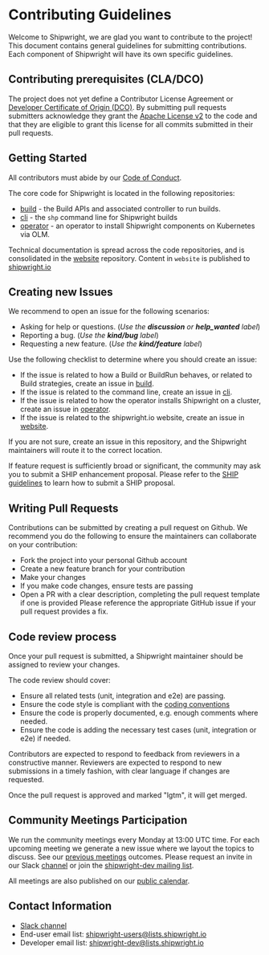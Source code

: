 <!--
Copyright The Shipwright Contributors

SPDX-License-Identifier: Apache-2.0
-->

# Contributing Guidelines

Welcome to Shipwright, we are glad you want to contribute to the project!
This document contains general guidelines for submitting contributions.
Each component of Shipwright will have its own specific guidelines.

## Contributing prerequisites (CLA/DCO)

The project does not yet define a Contributor License Agreement or
[Developer Certificate of Origin (DCO)](https://wiki.linuxfoundation.org/dco).
By submitting pull requests submitters acknowledge they grant the
[Apache License v2](./LICENSE) to the code and that they are eligible to grant this license for all commits submitted in their pull requests.

## Getting Started

All contributors must abide by our [Code of Conduct](/code-of-conduct.md).

The core code for Shipwright is located in the following repositories:

* [build](https://github.com/shipwright-io/build) - the Build APIs and associated controller to run builds.
* [cli](https://github.com/shipwright-io/cli) - the `shp` command line for Shipwright builds
* [operator](https://github.com/shipwright-io/operator) - an operator to install Shipwright components on Kubernetes via OLM.

Technical documentation is spread across the code repositories, and is consolidated in the [website](https://github.com/shipwright-io/website) repository.
Content in `website` is published to [shipwright.io](https://shipwright.io)

## Creating new Issues

We recommend to open an issue for the following scenarios:

- Asking for help or questions. (_Use the **discussion** or **help_wanted** label_)
- Reporting a bug. (_Use the **kind/bug** label_)
- Requesting a new feature. (_Use the **kind/feature** label_)

Use the following checklist to determine where you should create an issue:

- If the issue is related to how a Build or BuildRun behaves, or related to Build strategies, create an issue in [build](https://github.com/shipwright-io/build).
- If the issue is related to the command line, create an issue in [cli](https://github.com/shipwright-io/cli).
- If the issue is related to how the operator installs Shipwright on a cluster, create an issue in [operator](https://github.com/shipwright-io/operator).
- If the issue is related to the shipwright.io website, create an issue in [website](https://github.com/shipwright-io/website).

If you are not sure, create an issue in this repository, and the Shipwright maintainers will route it to the correct location.

If feature request is sufficiently broad or significant, the community may ask you to submit a SHIP enhancement proposal.
Please refer to the [SHIP guidelines](/ships/README.md) to learn how to submit a SHIP proposal.

## Writing Pull Requests

Contributions can be submitted by creating a pull request on Github.
We recommend you do the following to ensure the maintainers can collaborate on your contribution:

- Fork the project into your personal Github account
- Create a new feature branch for your contribution
- Make your changes
- If you make code changes, ensure tests are passing
- Open a PR with a clear description, completing the pull request template if one is provided
  Please reference the appropriate GitHub issue if your pull request provides a fix.

## Code review process

Once your pull request is submitted, a Shipwright maintainer should be assigned to review your changes.

The code review should cover:

- Ensure all related tests (unit, integration and e2e) are passing.
- Ensure the code style is compliant with the [coding conventions](https://github.com/kubernetes/community/blob/master/contributors/guide/coding-conventions.md)
- Ensure the code is properly documented, e.g. enough comments where needed.
- Ensure the code is adding the necessary test cases (unit, integration or e2e) if needed.

Contributors are expected to respond to feedback from reviewers in a constructive manner.
Reviewers are expected to respond to new submissions in a timely fashion, with clear language if changes are requested.

Once the pull request is approved and marked "lgtm", it will get merged.

## Community Meetings Participation

We run the community meetings every Monday at 13:00 UTC time.
For each upcoming meeting we generate a new issue where we layout the topics to discuss.
See our [previous meetings](https://github.com/shipwright-io/build/issues?q=is%3Aissue+label%3Acommunity+is%3Aclosed) outcomes.
Please request an invite in our Slack [channel](https://kubernetes.slack.com/archives/C019ZRGUEJC) or join the [shipwright-dev mailing list](https://lists.shipwright.io/admin/lists/shipwright-users.lists.shipwright.io/).

All meetings are also published on our [public calendar](https://calendar.google.com/calendar/embed?src=shipwright-admin%40lists.shipwright.io&ctz=America%2FNew_York).

## Contact Information

- [Slack channel](https://kubernetes.slack.com/archives/C019ZRGUEJC)
- End-user email list: [shipwright-users@lists.shipwright.io](https://lists.shipwright.io/admin/lists/shipwright-users.lists.shipwright.io/)
- Developer email list: [shipwright-dev@lists.shipwright.io](https://lists.shipwright.io/admin/lists/shipwright-dev.lists.shipwright.io/)
